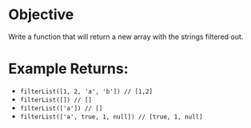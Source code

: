 # Objective
Write a function that will return a new array with the strings filtered out.

# Example Returns:
* `filterList([1, 2, 'a', 'b']) // [1,2]`
* `filterList([]) // []`
* `filterList(['a']) // []`
* `filterList(['a', true, 1, null]) // [true, 1, null]`